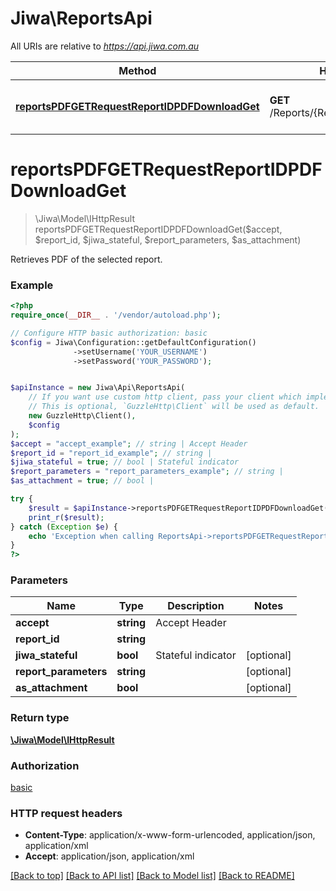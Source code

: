 # Jiwa\ReportsApi

All URIs are relative to *https://api.jiwa.com.au*

Method | HTTP request | Description
------------- | ------------- | -------------
[**reportsPDFGETRequestReportIDPDFDownloadGet**](ReportsApi.md#reportsPDFGETRequestReportIDPDFDownloadGet) | **GET** /Reports/{ReportID}/PDF/Download | Retrieves PDF of the selected report.


# **reportsPDFGETRequestReportIDPDFDownloadGet**
> \Jiwa\Model\IHttpResult reportsPDFGETRequestReportIDPDFDownloadGet($accept, $report_id, $jiwa_stateful, $report_parameters, $as_attachment)

Retrieves PDF of the selected report.



### Example
```php
<?php
require_once(__DIR__ . '/vendor/autoload.php');

// Configure HTTP basic authorization: basic
$config = Jiwa\Configuration::getDefaultConfiguration()
              ->setUsername('YOUR_USERNAME')
              ->setPassword('YOUR_PASSWORD');


$apiInstance = new Jiwa\Api\ReportsApi(
    // If you want use custom http client, pass your client which implements `GuzzleHttp\ClientInterface`.
    // This is optional, `GuzzleHttp\Client` will be used as default.
    new GuzzleHttp\Client(),
    $config
);
$accept = "accept_example"; // string | Accept Header
$report_id = "report_id_example"; // string | 
$jiwa_stateful = true; // bool | Stateful indicator
$report_parameters = "report_parameters_example"; // string | 
$as_attachment = true; // bool | 

try {
    $result = $apiInstance->reportsPDFGETRequestReportIDPDFDownloadGet($accept, $report_id, $jiwa_stateful, $report_parameters, $as_attachment);
    print_r($result);
} catch (Exception $e) {
    echo 'Exception when calling ReportsApi->reportsPDFGETRequestReportIDPDFDownloadGet: ', $e->getMessage(), PHP_EOL;
}
?>
```

### Parameters

Name | Type | Description  | Notes
------------- | ------------- | ------------- | -------------
 **accept** | **string**| Accept Header |
 **report_id** | **string**|  |
 **jiwa_stateful** | **bool**| Stateful indicator | [optional]
 **report_parameters** | **string**|  | [optional]
 **as_attachment** | **bool**|  | [optional]

### Return type

[**\Jiwa\Model\IHttpResult**](../Model/IHttpResult.md)

### Authorization

[basic](../../README.md#basic)

### HTTP request headers

 - **Content-Type**: application/x-www-form-urlencoded, application/json, application/xml
 - **Accept**: application/json, application/xml

[[Back to top]](#) [[Back to API list]](../../README.md#documentation-for-api-endpoints) [[Back to Model list]](../../README.md#documentation-for-models) [[Back to README]](../../README.md)

